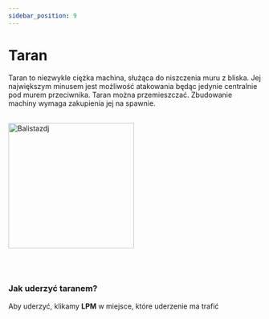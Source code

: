 ```yaml
---
sidebar_position: 9
---
```

# Taran
Taran to niezwykle ciężka machina, służąca do niszczenia muru z bliska. Jej największym minusem jest możliwość atakowania będąc jedynie centralnie pod murem przeciwnika. Taran można przemieszczać. Zbudowanie machiny wymaga zakupienia jej na spawnie.
<br></br>
<div class="box">
    <img 
    src={require('./img/taran.png').default}
    alt="Balistazdj"
    width="250"
    />
</div>



<br></br>

### Jak uderzyć taranem?
Aby uderzyć, klikamy **LPM** w miejsce, które uderzenie ma trafić

<br></br>
